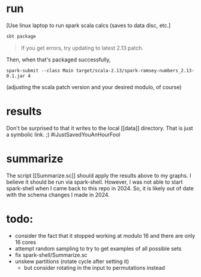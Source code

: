 # run
[Use linux laptop to run spark scala calcs (saves to data disc, etc.]

```bash
sbt package
```

> If you get errors, try updating to latest 2.13 patch.

Then, when that's packaged successfully,
```
spark-submit --class Main target/scala-2.13/spark-ramsey-numbers_2.13-0.1.jar 4
```
(adjusting the scala patch version and your desired modulo, of course)

# results
Don't be surprised to that it writes to the local [[data]] directory.
That is just a symbolic link. ;) #iJustSavedYouAnHourFool

# summarize
The script [[Summarize.sc]] should apply the results above to my graphs.
I believe it should be run via spark-shell.
However, I was not able to start spark-shell when I came back to this repo in 2024.
So, it is likely out of date with the schema changes I made in 2024.

# todo:
- consider the fact that it stopped working at modulo 16 and there are only 16 cores
- attempt random sampling to try to get examples of all possible sets
- fix spark-shell/Summarize.sc
- unskew partitions (rotate cycle after setting it)
  - but consider rotating in the input to permutations instead
